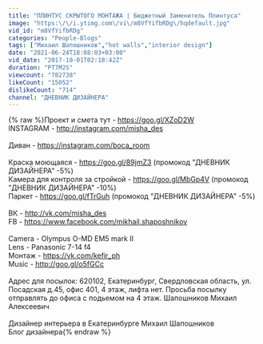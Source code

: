 ```yaml
---
title: "ПЛИНТУС СКРЫТОГО МОНТАЖА | Бюджетный Заменитель Плинтуса"
image: "https:\/\/i.ytimg.com\/vi\/m8VfYifbRDg\/hqdefault.jpg"
vid_id: "m8VfYifbRDg"
categories: "People-Blogs"
tags: ["Михаил Шапошников","hot walls","interior design"]
date: "2021-06-24T18:08:03+03:00"
vid_date: "2017-10-01T02:18:42Z"
duration: "PT7M2S"
viewcount: "782738"
likeCount: "15052"
dislikeCount: "714"
channel: "ДНЕВНИК ДИЗАЙНЕРА"
---
```

{% raw %}Проект и смета тут - <a rel="nofollow" target="blank" href="https://goo.gl/XZoD2W">https://goo.gl/XZoD2W</a><br />INSTAGRAM - <a rel="nofollow" target="blank" href="http://instagram.com/misha_des">http://instagram.com/misha_des</a><br /><br />Диван - <a rel="nofollow" target="blank" href="https://instagram.com/boca_room">https://instagram.com/boca_room</a><br /><br />Краска моющаяся - <a rel="nofollow" target="blank" href="https://goo.gl/89jmZ3">https://goo.gl/89jmZ3</a> (промокод &quot;ДНЕВНИК ДИЗАЙНЕРА&quot; -5%)<br />Камера для контроля за стройкой - <a rel="nofollow" target="blank" href="https://goo.gl/MbGp4V">https://goo.gl/MbGp4V</a> (промокод &quot;ДНЕВНИК ДИЗАЙНЕРА&quot; -10%)<br />Паркет - <a rel="nofollow" target="blank" href="https://goo.gl/fTrGuh">https://goo.gl/fTrGuh</a> (промокод &quot;ДНЕВНИК ДИЗАЙНЕРА&quot; -5%)<br /><br />ВК - <a rel="nofollow" target="blank" href="http://vk.com/misha_des">http://vk.com/misha_des</a><br />FB - <a rel="nofollow" target="blank" href="https://www.facebook.com/mikhail.shaposhnikov">https://www.facebook.com/mikhail.shaposhnikov</a><br /><br />Camera - Olympus O-MD EM5 mark II <br />Lens - Panasonic 7-14 f4<br />Монтаж - <a rel="nofollow" target="blank" href="https://vk.com/kefir_ph">https://vk.com/kefir_ph</a><br />Music - <a rel="nofollow" target="blank" href="http://goo.gl/o5fGCc">http://goo.gl/o5fGCc</a><br /><br />Адрес для посылок: 620102, Екатеринбург, Свердловская область, ул. Посадская д.45, офис 401, 4 этаж, лифта нет. Просьба посылку отправлять до офиса с подьемом на 4 этаж. Шапошников Михаил Алексеевич<br /><br />Дизайнер интерьера в Екатеринбурге Михаил Шапошников<br />Блог дизайнера{% endraw %}
